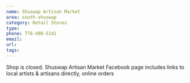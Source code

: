 ```yaml
---
name: Shuswap Artisan Market
area: south-shuswap
category: Retail Stores
type: 
phone: 778-490-5141
email: 
url: 
tags:
---
```


Shop is closed. Shuswap Artisan Market Facebook page includes links to local artists & artisans directly, online orders